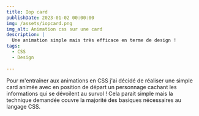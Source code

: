 ```yaml
---
title: Iop card
publishDate: 2023-01-02 00:00:00
img: /assets/iopcard.png
img_alt: Animation css sur une card
description: |
  Une animation simple mais très efficace en terme de design !
tags:
  - CSS
  - Design
  
---
```


Pour m'entraîner aux animations en CSS j'ai décidé de réaliser une simple card animée avec en position de départ
un personnage cachant les informations qui se dévoilent au survol ! Cela parait simple mais la technique demandée
couvre la majorité des basiques nécessaires au langage CSS.
